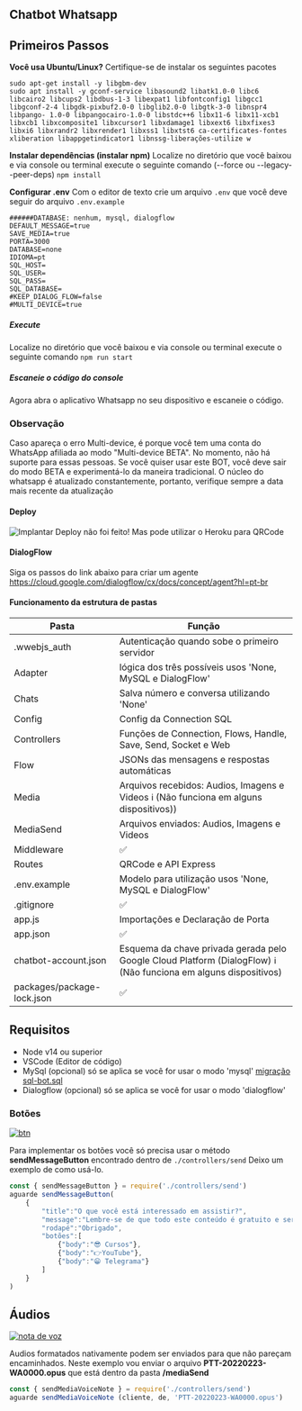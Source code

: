 ## Chatbot Whatsapp


## Primeiros Passos
__Você usa Ubuntu/Linux?__
Certifique-se de instalar os seguintes pacotes
```
sudo apt-get install -y libgbm-dev
sudo apt install -y gconf-service libasound2 libatk1.0-0 libc6 libcairo2 libcups2 libdbus-1-3 libexpat1 libfontconfig1 libgcc1 libgconf-2-4 libgdk-pixbuf2.0-0 libglib2.0-0 libgtk-3-0 libnspr4 libpango- 1.0-0 libpangocairo-1.0-0 libstdc++6 libx11-6 libx11-xcb1 libxcb1 libxcomposite1 libxcursor1 libxdamage1 libxext6 libxfixes3 libxi6 libxrandr2 libxrender1 libxss1 libxtst6 ca-certificates-fontes xliberation libappgetindicator1 libnssg-liberações-utilize w
```
__Instalar dependências (instalar npm)__
Localize no diretório que você baixou e via console ou terminal execute o seguinte comando (--force ou --legacy--peer-deps)
`npm install`

__Configurar .env__
Com o editor de texto crie um arquivo `.env` que você deve seguir do arquivo `.env.example`
```
######DATABASE: nenhum, mysql, dialogflow
DEFAULT_MESSAGE=true
SAVE_MEDIA=true
PORTA=3000
DATABASE=none
IDIOMA=pt
SQL_HOST=
SQL_USER=
SQL_PASS=
SQL_DATABASE=
#KEEP_DIALOG_FLOW=false
#MULTI_DEVICE=true
```
##### Execute 
Localize no diretório que você baixou e via console ou terminal execute o seguinte comando
`npm run start`

##### Escaneie o código do console
Agora abra o aplicativo Whatsapp no ​​seu dispositivo e escaneie o código.


### Observação
Caso apareça o erro Multi-device, é porque você tem uma conta do WhatsApp afiliada ao modo "Multi-device BETA". No momento, não há suporte para essas pessoas. Se você quiser usar este BOT, você deve sair do modo BETA e experimentá-lo da maneira tradicional. O núcleo do whatsapp é atualizado constantemente, portanto, verifique sempre a data mais recente da atualização

#### Deploy 
![Implantar](https://www.herokucdn.com/deploy/button.svg) 
Deploy não foi feito! Mas pode utilizar o Heroku para QRCode

#### DialogFlow
Siga os passos do link abaixo para criar um agente
https://cloud.google.com/dialogflow/cx/docs/concept/agent?hl=pt-br

#### Funcionamento da estrutura de pastas

| Pasta | Função | 
| ------------- | ------------- |
| .wwebjs_auth | Autenticação quando sobe o primeiro servidor |
| Adapter | lógica dos três possíveis usos 'None, MySQL e DialogFlow' |
| Chats | Salva número e conversa utilizando 'None' |
| Config | Config da Connection SQL |
| Controllers | Funções de Connection, Flows, Handle, Save, Send, Socket e Web |
| Flow | JSONs das mensagens e respostas automáticas |
| Media | Arquivos recebidos: Audios, Imagens e Videos ℹ️ (Não funciona em alguns dispositivos))|
| MediaSend | Arquivos enviados: Audios, Imagens e Videos |
| Middleware | ✅ |
| Routes | QRCode e API Express |
| .env.example | Modelo para utilização usos 'None, MySQL e DialogFlow'|
| .gitignore | ✅ |
| app.js | Importações e Declaração de Porta |
| app.json | ✅ |
| chatbot-account.json | Esquema da chave privada gerada pelo Google Cloud Platform (DialogFlow) ℹ️ (Não funciona em alguns dispositivos)|
| packages/package-lock.json | ✅ |

## Requisitos
- Node v14 ou superior
- VSCode (Editor de código)
- MySql (opcional) só se aplica se você for usar o modo 'mysql' [migração sql-bot.sql](https://github.com/leifermendez/bot-whatsapp/blob/main/sql-bot.sql )
- Dialogflow (opcional) só se aplica se você for usar o modo 'dialogflow'

### Botões
[![btn](https://i.imgur.com/W7oYlSu.png)](https://youtu.be/5lEMCeWEJ8o)

Para implementar os botões você só precisa usar o método __sendMessageButton__ encontrado dentro de `./controllers/send` Deixo um exemplo de como usá-lo.

```javascript
const { sendMessageButton } = require('./controllers/send')
aguarde sendMessageButton(
    {
        "title":"O que você está interessado em assistir?",
        "message":"Lembre-se de que todo este conteúdo é gratuito e seria ótimo se você me seguisse!",
        "rodapé":"Obrigado",
        "botões":[
            {"body":"😎 Cursos"},
            {"body":"👉YouTube"},
            {"body":"😁 Telegrama"}
        ]
    }
)
```

## Áudios
[![nota de voz](https://i.imgur.com/zq6xYDp.png)](https://i.imgur.com/zq6xYDp.png)

Audios formatados nativamente podem ser enviados para que não pareçam encaminhados. Neste exemplo vou enviar o arquivo __PTT-20220223-WA0000.opus__ que está dentro da pasta __/mediaSend__
```javascript
const { sendMediaVoiceNote } = require('./controllers/send')
aguarde sendMediaVoiceNote (cliente, de, 'PTT-20220223-WA0000.opus')
```

